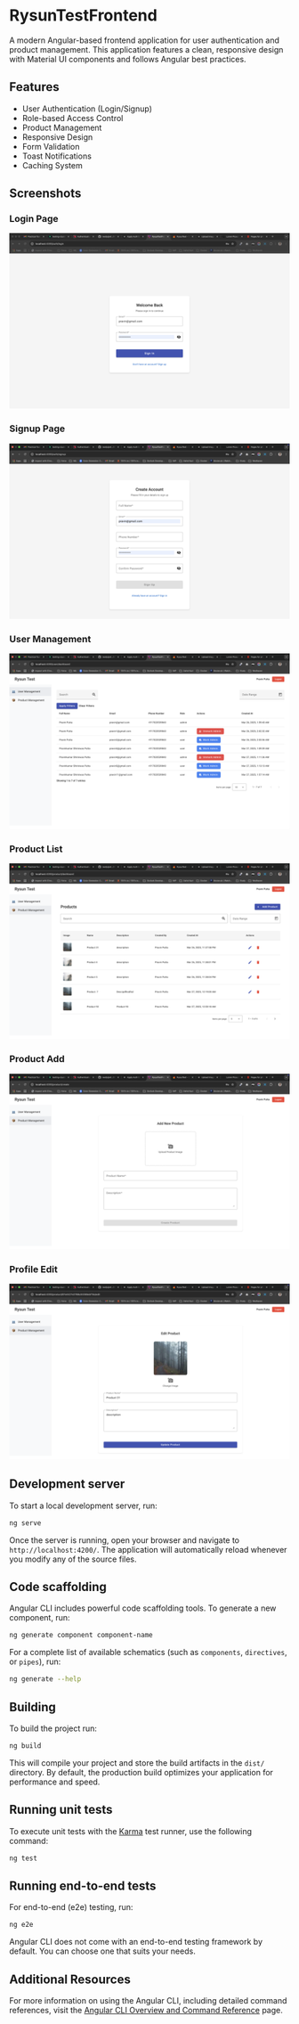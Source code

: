 # RysunTestFrontend

A modern Angular-based frontend application for user authentication and product management. This application features a clean, responsive design with Material UI components and follows Angular best practices.

## Features

- User Authentication (Login/Signup)
- Role-based Access Control
- Product Management
- Responsive Design
- Form Validation
- Toast Notifications
- Caching System

## Screenshots

### Login Page
![Login Page](screenshots/1.png)

### Signup Page
![Signup Page](screenshots/2.png)

### User Management
![User Management](screenshots/3.png)

### Product List
![Product List](screenshots/4.png)

### Product Add
![Product Add](screenshots/5.png)

### Profile Edit
![Profile Edit](screenshots/6.png)

## Development server

To start a local development server, run:

```bash
ng serve
```

Once the server is running, open your browser and navigate to `http://localhost:4200/`. The application will automatically reload whenever you modify any of the source files.

## Code scaffolding

Angular CLI includes powerful code scaffolding tools. To generate a new component, run:

```bash
ng generate component component-name
```

For a complete list of available schematics (such as `components`, `directives`, or `pipes`), run:

```bash
ng generate --help
```

## Building

To build the project run:

```bash
ng build
```

This will compile your project and store the build artifacts in the `dist/` directory. By default, the production build optimizes your application for performance and speed.

## Running unit tests

To execute unit tests with the [Karma](https://karma-runner.github.io) test runner, use the following command:

```bash
ng test
```

## Running end-to-end tests

For end-to-end (e2e) testing, run:

```bash
ng e2e
```

Angular CLI does not come with an end-to-end testing framework by default. You can choose one that suits your needs.

## Additional Resources

For more information on using the Angular CLI, including detailed command references, visit the [Angular CLI Overview and Command Reference](https://angular.dev/tools/cli) page.

